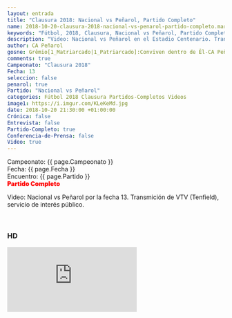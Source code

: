 ```yaml
---
layout: entrada
title: "Clausura 2018: Nacional vs Peñarol, Partido Completo"
name: 2018-10-20-clausura-2018-nacional-vs-penarol-partido-completo.markdown
keywords: "Fútbol, 2018, Clausura, Nacional vs Peñarol, Partido Completo, Video"
description: "Video: Nacional vs Peñarol en el Estadio Centenario. Transmición de VTV (Tenfield), servicio de interés público."
author: CA Peñarol
gosne: Grêmio[1_Matriarcado|1_Patriarcado]:Conviven dentro de Êl-CA Peñarol
comments: true
Campeonato: "Clausura 2018"
Fecha: 13
seleccion: false
penarol: true
Partido: "Nacional vs Peñarol"
categories: Fútbol 2018 Clausura Partidos-Completos Videos
image1: https://i.imgur.com/KLeKeMd.jpg
date: 2018-10-20 21:30:00 +01:00:00
Crónica: false
Entrevista: false
Partido-Completo: true
Conferencia-de-Prensa: false
Video: true
---
```


<html>
Campeonato: <span>{{ page.Campeonato }}</span><br>
Fecha: <span>{{ page.Fecha }}</span><br>
Encuentro: <span>{{ page.Partido }}</span><br>
<span style="color:red;font-weight:900">Partido Completo</span>
</html>

Video: Nacional vs Peñarol por la fecha 13. Transmición de VTV (Tenfield), servicio de interés público.

<br>

### HD

<iframe src="https://www.youtube.com/embed/SaobFjuYxB8" frameborder="0" allow="accelerometer; autoplay; encrypted-media; gyroscope; picture-in-picture" allowfullscreen></iframe>
<br>
